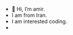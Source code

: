 - 👋 Hi, I’m amir.
- I am from Iran.
- I am interested coding.
- 

<!---
amircaner/amircaner is a ✨ special ✨ repository because its `README.md` (this file) appears on your GitHub profile.
You can click the Preview link to take a look at your changes.
--->
